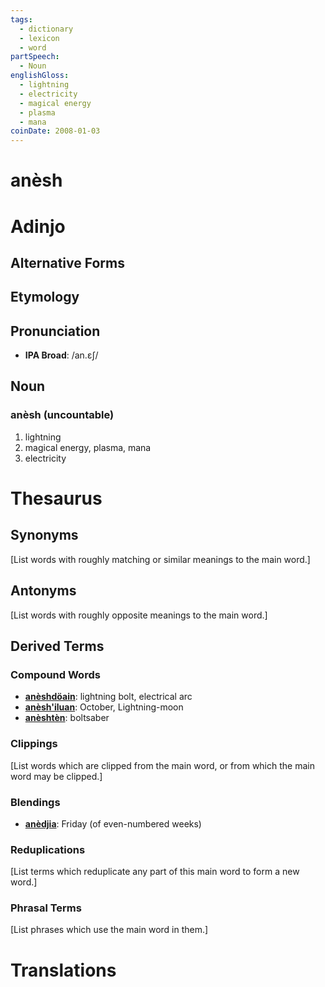 ```yaml
---
tags:
  - dictionary
  - lexicon
  - word
partSpeech:
  - Noun
englishGloss:
  - lightning
  - electricity
  - magical energy
  - plasma
  - mana
coinDate: 2008-01-03
---
```

# anèsh

# Adinjo
## Alternative Forms

## Etymology

## Pronunciation
- **IPA Broad**: /an.ɛʃ/

## Noun

### anèsh (uncountable)
1. lightning
2. magical energy, plasma, mana
3. electricity

# Thesaurus
## Synonyms
\[List words with roughly matching or similar meanings to the main word.]
## Antonyms
\[List words with roughly opposite meanings to the main word.]

## Derived Terms

### Compound Words
- [**anèshdöain**](lexicon/a/anèshdöain): lightning bolt, electrical arc
- [**anèsh'iluan**](lexicon/a/anèsh'ilüan.md): October, Lightning-moon
- [**anèshtèn**](lexicon/a/anèshtèn.md): boltsaber
### Clippings
\[List words which are clipped from the main word, or from which the main word may be clipped.]
### Blendings
- [**anèdjia**](lexicon/a/anèdjïa.md): Friday (of even-numbered weeks)
### Reduplications
\[List terms which reduplicate any part of this main word to form a new word.]
### Phrasal Terms
\[List phrases which use the main word in them.]

# Translations
